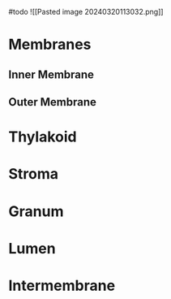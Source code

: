 #todo
![[Pasted image 20240320113032.png]]
# Membranes
## Inner Membrane
## Outer Membrane
# Thylakoid
# Stroma
# Granum
# Lumen
# Intermembrane